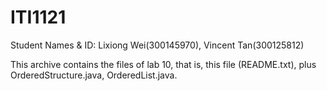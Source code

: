 # ITI1121
Student Names & ID: Lixiong Wei(300145970), Vincent Tan(300125812)

This archive contains the  files of lab 10, that is, this file (README.txt), plus OrderedStructure.java, OrderedList.java.
